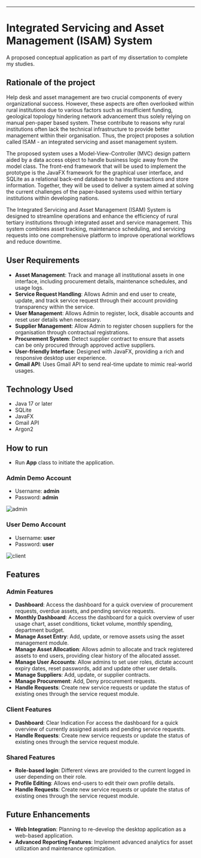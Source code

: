 
---

# Integrated Servicing and Asset Management (ISAM) System
A proposed conceptual application as part of my dissertation to complete my studies.

## Rationale of the project

Help desk and asset management are two crucial components of every organizational success. However, these aspects are often overlooked within rural institutions due to various factors such as insufficient funding, geological topology hindering
network advancement thus solely relying on manual pen-paper based system. These contribute to reasons why  rural institutions often lack the technical infrastructure to provide better management within their organisation. 
Thus, the project proposes a solution called ISAM - an integrated servicing and asset management system.

The proposed system uses a Model-View-Controller (MVC) design pattern aided by a data access object to handle business logic away from the model class. 
The front-end framework that will be used to implement the prototype is the JavaFX framework for the graphical user interface, and SQLite as a relational back-end database to handle transactions and store information. 
Together, they will be used to deliver a system aimed at solving the current challenges of the paper-based systems used within tertiary institutions within developing nations.

The Integrated Servicing and Asset Management (ISAM) System is designed to streamline operations and enhance the efficiency of rural tertiary institutions through integrated asset and service management. 
This system combines asset tracking, maintenance scheduling, and servicing requests into one comprehensive platform to improve operational workflows and reduce downtime.

## User Requirements
- **Asset Management**: Track and manage all institutional assets in one interface, including procurement details, maintenance schedules, and usage logs.
- **Service Request Handling**: Allows Admin and end user to create, update, and track service request through their account providing transparency within the service.
- **User Management**: Allows Admin to register, lock, disable accounts and reset user details when necessary.
- **Supplier Management**: Allow Admin to register chosen suppliers for the organisation through contractual registrations.
- **Procurement System**: Detect supplier contract to ensure that assets can be only procured through approved active suppliers.
- **User-friendly Interface**: Designed with JavaFX, providing a rich and responsive desktop user experience.
- **Gmail API**: Uses Gmail API to send real-time update to mimic real-world usages.

## Technology Used
- Java 17 or later
- SQLite
- JavaFX
- Gmail API
- Argon2

## How to run
-  Run **App** class to initiate the application.
### Admin Demo Account
- Username: **admin**
- Password: **admin**

![admin](https://github.com/MarkJason03/ISAMApplication/assets/81525475/a5b40b75-c67e-4c5e-86fb-a91d79f648c2)


  
### User Demo Account
- Username: **user** 
- Password: **user**


![client](https://github.com/MarkJason03/ISAMApplication/assets/81525475/c7838ea5-05f5-40ca-b75a-02d4cff0cd75)



## Features
### Admin Features
- **Dashboard**: Access the dashboard for a quick overview of procurement requests, overdue assets, and pending service requests.
- **Monthly Dashboard**: Access the dashboard for a quick overview of user usage chart, asset conditions, ticket volume, monthly spending, department budget.
- **Manage Asset Entry**: Add, update, or remove assets using the asset management module.
- **Manage Asset Allocation**: Allows admin to allocate and track registered assets to end users, providing clear history of the allocated assset.
- **Manage User Accounts**: Allow admins to set user roles, dictate account expiry dates, reset passwords, add and update other user details.
- **Manage Suppliers**: Add, update, or supplier contracts.
- **Manage Procurement**: Add, Deny procurement requests.
- **Handle Requests**: Create new service requests or update the status of existing ones through the service request module.


### Client Features
- **Dashboard**: Clear Indication For access the dashboard for a quick overview of currently assigned assets and pending service requests.
- **Handle Requests**: Create new service requests or update the status of existing ones through the service request module.


### Shared Features
- **Role-based login**: Different views are provided to the current logged in user depending on their role.
- **Profile Editing**: Allows end-users to edit their own profile details.
- **Handle Requests**: Create new service requests or update the status of existing ones through the service request module.






## Future Enhancements
- **Web Integration**: Planning to re-develop the desktop application as a web-based application.
- **Advanced Reporting Features**: Implement advanced analytics for asset utilization and maintenance optimization.

